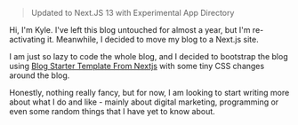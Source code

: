 > Updated to Next.JS 13 with Experimental App Directory

Hi, I'm Kyle. I've left this blog untouched for almost a year, but I'm re-activating it. Meanwhile, I decided to move my blog to a Next.js site.

I am just so lazy to code the whole blog, and I decided to bootstrap the blog using [Blog Starter Template From Nextjs](https://github.com/vercel/next.js/tree/canary/examples/blog-starter) with some tiny CSS changes around the blog.

Honestly, nothing really fancy, but for now, I am looking to start writing more about what I do and like - mainly about digital marketing, programming or even some random things that I have yet to know about.

